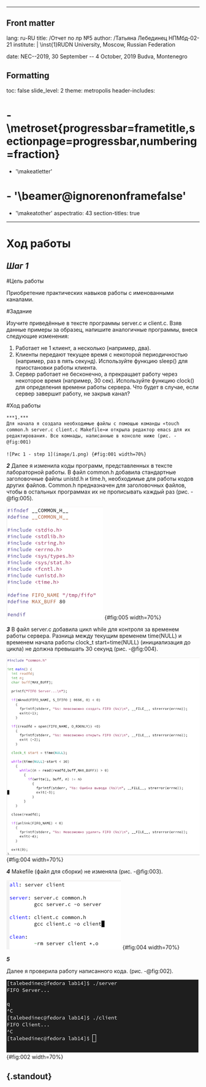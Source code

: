 
---
## Front matter
lang: ru-RU
title: /Отчет по лр №5
author: /Татьяна Лебединец НПМбд-02-21
institute: |
	\inst{1}RUDN University, Moscow, Russian Federation
	
date: NEC--2019, 30 September -- 4 October, 2019 Budva, Montenegro

## Formatting
toc: false
slide_level: 2
theme: metropolis
header-includes: 
# - \metroset{progressbar=frametitle,sectionpage=progressbar,numbering=fraction}
 - '\makeatletter'
# - '\beamer@ignorenonframefalse'
 - '\makeatother'
aspectratio: 43
section-titles: true
---

# Ход работы

## ***Шаг 1***

   #Цель работы

Приобретение практических навыков работы с именованными каналами.

#Задание

Изучите приведённые в тексте программы server.c и client.c. Взяв данные примеры за образец, напишите аналогичные программы, внеся следующие изменения:

1. Работает не 1 клиент, а несколько (например, два).
2. Клиенты передают текущее время с некоторой периодичностью (например, раз в пять секунд). Используйте функцию sleep() для приостановки работы клиента.
3. Сервер работает не бесконечно, а прекращает работу через некоторое время (например, 30 сек). Используйте функцию clock() для определения времени работы сервера. Что будет в случае, если сервер завершит работу, не закрыв канал?

#Ход работы

    ***1.***
    Для начала я создала необходимые файлы с помощью команды «touch common.h server.c client.c Makefile»и открыла редактор emacs для их редактирования. Все комнады, написанные в консоле ниже (рис. -@fig:001) 
    
    ![Рис 1 - step 1](image/1.png) {#fig:001 width=70%}
    
 ***2*** 
 Далее я изменила коды программ, представленных в тексте лабораторной работы.
В файл common.h добавила стандартные заголовочные файлы unistd.h и time.h, необходимые для работы кодов других файлов. Common.h предназначен для заголовочных файлов, чтобы в остальных программах их не прописывать каждый раз (рис. -@fig:005).
 
![Рис 2 - step 2](image/5.png) {#fig:005 width=70%}

***3***
В файл server.c добавила цикл while для контроля за временем работы сервера. Разница между текущим временем time(NULL) и временем начала работы clock_t start=time(NULL) (инициализация до цикла) не должна превышать 30 секунд (рис. -@fig:004).

![Рис 3 - step 3](image/4.png) {#fig:004 width=70%}

***4***
Makefile (файл для сборки) не изменяла (рис. -@fig:003).

![Рис 3 - step 3](image/3.png) {#fig:004 width=70%}

***5***

Далее я проверила работу написанного кода. (рис. -@fig:002).

![Рис 3 - step 3](image/2.png) {#fig:002 width=70%}






## {.standout}


